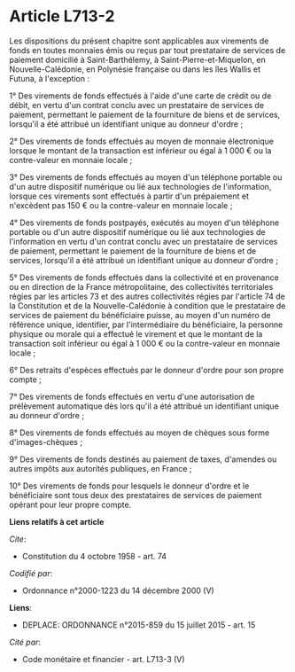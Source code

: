 # Article L713-2

Les dispositions du présent chapitre sont applicables aux virements de fonds en toutes monnaies émis ou reçus par tout
prestataire de services de paiement domicilié à Saint-Barthélemy, à Saint-Pierre-et-Miquelon, en Nouvelle-Calédonie, en
Polynésie française ou dans les îles Wallis et Futuna, à l'exception : 

1° Des virements de fonds effectués à l'aide d'une carte de crédit ou de débit, en vertu d'un contrat conclu avec un
prestataire de services de paiement, permettant le paiement de la fourniture de biens et de services, lorsqu'il a été
attribué un identifiant unique au donneur d'ordre ; 

2° Des virements de fonds effectués au moyen de monnaie électronique lorsque le montant de la transaction est inférieur ou
égal à 1 000 € ou la contre-valeur en monnaie locale ; 

3° Des virements de fonds effectués au moyen d'un téléphone portable ou d'un autre dispositif numérique ou lié aux
technologies de l'information, lorsque ces virements sont effectués à partir d'un prépaiement et n'excèdent pas 150 € ou la
contre-valeur en monnaie locale ; 

4° Des virements de fonds postpayés, exécutés au moyen d'un téléphone portable ou d'un autre dispositif numérique ou lié aux
technologies de l'information en vertu d'un contrat conclu avec un prestataire de services de paiement, permettant le
paiement de la fourniture de biens et de services, lorsqu'il a été attribué un identifiant unique au donneur d'ordre ; 

5° Des virements de fonds effectués dans la collectivité et en provenance ou en direction de la France métropolitaine, des
collectivités territoriales régies par les articles 73 et des autres collectivités régies par l'article 74 de la Constitution
et de la Nouvelle-Calédonie à condition que le prestataire de services de paiement du bénéficiaire puisse, au moyen d'un
numéro de référence unique, identifier, par l'intermédiaire du bénéficiaire, la personne physique ou morale qui a effectué le
virement et que le montant de la transaction soit inférieur ou égal à 1 000 € ou la contre-valeur en monnaie locale ; 

6° Des retraits d'espèces effectués par le donneur d'ordre pour son propre compte ; 

7° Des virements de fonds effectués en vertu d'une autorisation de prélèvement automatique dès lors qu'il a été attribué un
identifiant unique au donneur d'ordre ; 

8° Des virements de fonds effectués au moyen de chèques sous forme d'images-chèques ; 

9° Des virements de fonds destinés au paiement de taxes, d'amendes ou autres impôts aux autorités publiques, en France ; 

10° Des virements de fonds pour lesquels le donneur d'ordre et le bénéficiaire sont tous deux des prestataires de services de
paiement opérant pour leur propre compte.

**Liens relatifs à cet article**

_Cite_:

  - Constitution du 4 octobre 1958 - art. 74

_Codifié par_:

  - Ordonnance n°2000-1223 du 14 décembre 2000 (V)

**Liens**:

  - DEPLACE: ORDONNANCE n°2015-859 du 15 juillet 2015 - art. 15

_Cité par_:

  - Code monétaire et financier - art. L713-3 (V)
